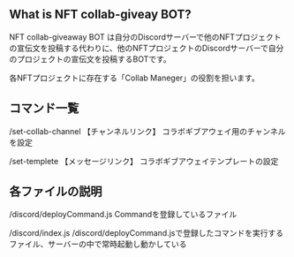 ## What is NFT collab-giveay BOT?

NFT collab-giveaway BOT は自分のDiscordサーバーで他のNFTプロジェクトの宣伝文を投稿する代わりに、他のNFTプロジェクトのDiscordサーバーで自分のプロジェクトの宣伝文を投稿するBOTです。

各NFTプロジェクトに存在する「Collab Maneger」の役割を担います。


## コマンド一覧

/set-collab-channel 【チャンネルリンク】
コラボギブアウェイ用のチャンネルを設定


/set-templete 【メッセージリンク】
コラボギブアウェイテンプレートの設定


## 各ファイルの説明
/discord/deployCommand.js  Commandを登録しているファイル

/discord/index.js          /discord/deployCommand.jsで登録したコマンドを実行するファイル、サーバーの中で常時起動し動かしている


